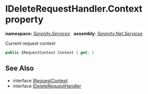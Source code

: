 # IDeleteRequestHandler.Context property
**namespace:** *[Serenity.Services](../../README.md#serenity.services-namespace)*   **assembly**: *[Serenity.Net.Services](../../README.md)*

Current request context

```csharp
public IRequestContext Context { get; }
```

## See Also

* interface [IRequestContext](../IRequestContext.md)
* interface [IDeleteRequestHandler](../IDeleteRequestHandler.md)